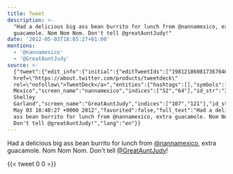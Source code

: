 ```yaml
---
title: Tweet
description: >-
  "Had a delicious big ass bean burrito for lunch from @nannamexico, extra
  guacamole. Nom Nom Nom. Don't tell @greatAuntJudy!"
date: '2012-05-03T18:05:27+01:00'
mentions:
  - '@nannamexico'
  - '@GreatAuntJudy'
source: >-
  {"tweet":{"edit_info":{"initial":{"editTweetIds":["198121860817367040"],"editableUntil":"2012-05-03T19:48:27.202Z","editsRemaining":"5","isEditEligible":true}},"retweeted":false,"source":"<a
  href=\"https://about.twitter.com/products/tweetdeck\"
  rel=\"nofollow\">TweetDeck</a>","entities":{"hashtags":[],"symbols":[],"user_mentions":[{"name":"Nanna
  Mexico","screen_name":"nannamexico","indices":["52","64"],"id_str":"37252625","id":"37252625"},{"name":"Dr
  Shelley
  Garland","screen_name":"GreatAuntJudy","indices":["107","121"],"id_str":"176402695","id":"176402695"}],"urls":[]},"display_text_range":["0","122"],"favorite_count":"0","id_str":"198121860817367040","truncated":false,"retweet_count":"0","id":"198121860817367040","created_at":"Thu
  May 03 18:48:27 +0000 2012","favorited":false,"full_text":"Had a delicious big
  ass bean burrito for lunch from @nannamexico, extra guacamole. Nom Nom Nom.
  Don't tell @greatAuntJudy!","lang":"en"}}
---
```

Had a delicious big ass bean burrito for lunch from [@nannamexico](https://twitter.com/@nannamexico), extra guacamole. Nom Nom Nom. Don't tell [@GreatAuntJudy](https://twitter.com/@GreatAuntJudy)!
    
{{< tweet 0 0 >}}
    
